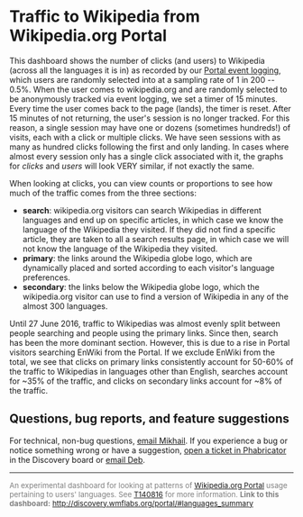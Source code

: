 # Traffic to Wikipedia from Wikipedia.org Portal

This dashboard shows the number of clicks (and users) to Wikipedia (across all the languages it is in) as recorded by our [Portal event logging](https://meta.wikimedia.org/wiki/Schema:WikipediaPortal), which users are randomly selected into at a sampling rate of 1 in 200 -- 0.5%. When the user comes to wikipedia.org and are randomly selected to be anonymously tracked via event logging, we set a timer of 15 minutes. Every time the user comes back to the page (lands), the timer is reset. After 15 minutes of not returning, the user's session is no longer tracked. For this reason, a single session may have one or dozens (sometimes hundreds!) of visits, each with a click or multiple clicks. We have seen sessions with as many as hundred clicks following the first and only landing. In cases where almost every session only has a single click associated with it, the graphs for *clicks* and *users* will look VERY similar, if not exactly the same.

When looking at clicks, you can view counts or proportions to see how much of the traffic comes from the three sections:

- **search**: wikipedia.org visitors can search Wikipedias in different languages and end up on specific articles, in which case we know the language of the Wikipedia they visited. If they did not find a specific article, they are taken to all a search results page, in which case we will not know the language of the Wikipedia they visited.
- **primary**: the links around the Wikipedia globe logo, which are dynamically placed and sorted according to each visitor's language preferences.
- **secondary**: the links below the Wikipedia globe logo, which the wikipedia.org visitor can use to find a version of Wikipedia in any of the almost 300 languages.

Until 27 June 2016, traffic to Wikipedias was almost evenly split between people searching and people using the primary links. Since then, search has been the more dominant section. However, this is due to a rise in Portal visitors searching EnWiki from the Portal. If we exclude EnWiki from the total, we see that clicks on primary links consistently account for 50-60% of the traffic to Wikipedias in languages other than English, searches account for ~35% of the traffic, and clicks on secondary links account for ~8% of the traffic.

## Questions, bug reports, and feature suggestions

For technical, non-bug questions, [email Mikhail](mailto:mpopov@wikimedia.org?subject=Dashboard%20Question). If you experience a bug or notice something wrong or have a suggestion, [open a ticket in Phabricator](https://phabricator.wikimedia.org/maniphest/task/create/?projects=Discovery) in the Discovery board or [email Deb](mailto:deb@wikimedia.org?subject=Dashboard%20Question).

<hr style="border-color: gray;">
<p style="font-size: small; color: gray;">
  An experimental dashboard for looking at patterns of <a href= "https://www.mediawiki.org/wiki/Wikipedia.org_Portal">Wikipedia.org Portal</a> usage pertaining to users' languages. See <a href="https://phabricator.wikimedia.org/T140816">T140816</a> for more information.
  <strong>Link to this dashboard:</strong>
  <a href="http://discovery.wmflabs.org/portal/#languages_summary">
    http://discovery.wmflabs.org/portal/#languages_summary
  </a>
</p>

